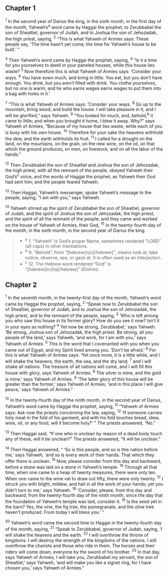 ## Chapter 1

<sup>1</sup> In the second year of Darius the king, in the sixth month, in the first day of the month, Yahweh’s<sup>a</sup> word came by Haggai the prophet, to Zerubbabel the son of Shealtiel, governor of Judah, and to Joshua the son of Jehozadak, the high priest, saying,
<sup>2</sup> “This is what Yahweh of Armies says: These people say, ‘The time hasn’t yet come, the time for Yahweh’s house to be built.’ ”

<sup>3</sup> Then Yahweh’s word came by Haggai the prophet, saying,
<sup>4</sup> “Is it a time for you yourselves to dwell in your paneled houses, while this house lies waste?
<sup>5</sup> Now therefore this is what Yahweh of Armies says: ‘Consider your ways.
<sup>6</sup> You have sown much, and bring in little. You eat, but you don’t have enough. You drink, but you aren’t filled with drink. You clothe yourselves, but no one is warm; and he who earns wages earns wages to put them into a bag with holes in it.’

<sup>7</sup> “This is what Yahweh of Armies says: ‘Consider your ways.
<sup>8</sup> Go up to the mountain, bring wood, and build the house. I will take pleasure in it, and I will be glorified,” says Yahweh.
<sup>9</sup> “You looked for much, and, behold,<sup>b</sup> it came to little; and when you brought it home, I blew it away. Why?” says Yahweh of Armies, “Because of my house that lies waste, while each of you is busy with his own house.
<sup>10</sup> Therefore for your sake the heavens withhold the dew, and the earth withholds its fruit.
<sup>11</sup> I called for a drought on the land, on the mountains, on the grain, on the new wine, on the oil, on that which the ground produces, on men, on livestock, and on all the labor of the hands.”

<sup>12</sup> Then Zerubbabel the son of Shealtiel and Joshua the son of Jehozadak, the high priest, with all the remnant of the people, obeyed Yahweh their God’s<sup>c</sup> voice, and the words of Haggai the prophet, as Yahweh their God had sent him; and the people feared Yahweh.

<sup>13</sup> Then Haggai, Yahweh’s messenger, spoke Yahweh’s message to the people, saying, “I am with you,” says Yahweh.

<sup>14</sup> Yahweh stirred up the spirit of Zerubbabel the son of Shealtiel, governor of Judah, and the spirit of Joshua the son of Jehozadak, the high priest, and the spirit of all the remnant of the people; and they came and worked on the house of Yahweh of Armies, their God,
<sup>15</sup> in the twenty-fourth day of the month, in the sixth month, in the second year of Darius the king.

> - <sup>a</sup> 1. “Yahweh” is God’s proper Name, sometimes rendered “LORD” (all caps) in other translations.
> - <sup>b</sup> 9. “Behold”, from “[hebrew]הִנֵּה[/hebrew]”, means look at, take notice, observe, see, or gaze at. It is often used as an interjection.
> - <sup>c</sup> 12. The Hebrew word rendered “God” is “[hebrew]אֱלֹהִ֑ים[/hebrew]” (Elohim).

## Chapter 2

<sup>1</sup> In the seventh month, in the twenty-first day of the month, Yahweh’s word came by Haggai the prophet, saying,
<sup>2</sup> “Speak now to Zerubbabel the son of Shealtiel, governor of Judah, and to Joshua the son of Jehozadak, the high priest, and to the remnant of the people, saying,
<sup>3</sup> ‘Who is left among you who saw this house in its former glory? How do you see it now? Isn’t it in your eyes as nothing?
<sup>4</sup> Yet now be strong, Zerubbabel,’ says Yahweh. ‘Be strong, Joshua son of Jehozadak, the high priest. Be strong, all you people of the land,’ says Yahweh, ‘and work, for I am with you,’ says Yahweh of Armies.
<sup>5</sup> This is the word that I covenanted with you when you came out of Egypt, and my Spirit lived among you. ‘Don’t be afraid.’
<sup>6</sup> For this is what Yahweh of Armies says: ‘Yet once more, it is a little while, and I will shake the heavens, the earth, the sea, and the dry land;
<sup>7</sup> and I will shake all nations. The treasure of all nations will come, and I will fill this house with glory, says Yahweh of Armies.
<sup>8</sup> The silver is mine, and the gold is mine,’ says Yahweh of Armies.
<sup>9</sup> ‘The latter glory of this house will be greater than the former,’ says Yahweh of Armies; ‘and in this place I will give peace,’ says Yahweh of Armies.”

<sup>10</sup> In the twenty-fourth day of the ninth month, in the second year of Darius, Yahweh’s word came by Haggai the prophet, saying,
<sup>11</sup> “Yahweh of Armies says: Ask now the priests concerning the law, saying,
<sup>12</sup> ‘If someone carries holy meat in the fold of his garment, and with his fold touches bread, stew, wine, oil, or any food, will it become holy?’ ” The priests answered, “No.”

<sup>13</sup> Then Haggai said, “If one who is unclean by reason of a dead body touch any of these, will it be unclean?” The priests answered, “It will be unclean.”

<sup>14</sup> Then Haggai answered, “ ‘So is this people, and so is this nation before me,’ says Yahweh; ‘and so is every work of their hands. That which they offer there is unclean.
<sup>15</sup> Now, please consider from this day and backward, before a stone was laid on a stone in Yahweh’s temple.
<sup>16</sup> Through all that time, when one came to a heap of twenty measures, there were only ten. When one came to the wine vat to draw out fifty, there were only twenty.
<sup>17</sup> I struck you with blight, mildew, and hail in all the work of your hands; yet you didn’t turn to me,’ says Yahweh.
<sup>18</sup> ‘Consider, please, from this day and backward, from the twenty-fourth day of the ninth month, since the day that the foundation of Yahweh’s temple was laid, consider it.
<sup>19</sup> Is the seed yet in the barn? Yes, the vine, the fig tree, the pomegranate, and the olive tree haven’t produced. From today I will bless you.’ ”

<sup>20</sup> Yahweh’s word came the second time to Haggai in the twenty-fourth day of the month, saying,
<sup>21</sup> “Speak to Zerubbabel, governor of Judah, saying, ‘I will shake the heavens and the earth.
<sup>22</sup> I will overthrow the throne of kingdoms. I will destroy the strength of the kingdoms of the nations. I will overthrow the chariots and those who ride in them. The horses and their riders will come down, everyone by the sword of his brother.
<sup>23</sup> In that day, says Yahweh of Armies, I will take you, Zerubbabel my servant, the son of Shealtiel,’ says Yahweh, ‘and will make you like a signet ring, for I have chosen you,’ says Yahweh of Armies.”